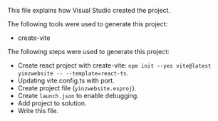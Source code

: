 This file explains how Visual Studio created the project.

The following tools were used to generate this project:
- create-vite

The following steps were used to generate this project:
- Create react project with create-vite: `npm init --yes vite@latest yinzwebsite -- --template=react-ts`.
- Updating vite.config.ts with port.
- Create project file (`yinzwebsite.esproj`).
- Create `launch.json` to enable debugging.
- Add project to solution.
- Write this file.
